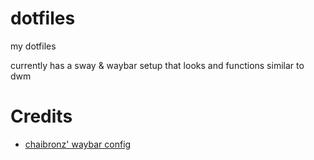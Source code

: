 # dotfiles

my dotfiles

currently has a sway & waybar setup that looks and functions similar to dwm

# Credits

- [chaibronz' waybar config](https://github.com/chaibronz/waybar_conf)